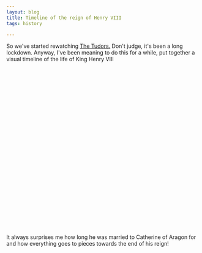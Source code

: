 ```yaml
---
layout: blog
title: Timeline of the reign of Henry VIII
tags: history

---
```


<script type="text/javascript" src="https://www.gstatic.com/charts/loader.js"></script>
<script type="text/javascript">
        google.charts.load('current', {'packages':['timeline']});
        google.charts.setOnLoadCallback(drawChart);
        function drawChart() {
          var container = document.getElementById('timeline');
          var chart = new google.visualization.Timeline(container);
          var dataTable = new google.visualization.DataTable();

          dataTable.addColumn({ type: 'string', id: 'Type' });
          dataTable.addColumn({ type: 'string', id: 'Name' });
          dataTable.addColumn({ type: 'date', id: 'Start' });
          dataTable.addColumn({ type: 'date', id: 'End' });
          dataTable.addRows([
                [ 'Life', '2nd Child', new Date(1491, 5, 28), new Date(1502, 3, 1) ],
                [ 'Life', 'Heir', new Date(1502, 3, 2), new Date(1509, 3, 21) ],
                [ 'Life', 'King', new Date(1509, 3, 22), new Date(1547, 0, 28) ],
                [ 'Family', 'Henry VII', new Date(1491, 5, 28), new Date(1509, 3, 21) ],
                [ 'Family', 'Elizabeth of York', new Date(1491, 5, 28), new Date(1503, 1, 11) ],
                [ 'Wife', 'Catherine of Aragon', new Date(1509, 5, 11), new Date(1533, 4, 23) ],
                [ 'Wife', 'Anne Boleyn', new Date(1533, 4, 28), new Date(1536, 4, 17) ],
                [ 'Wife', 'Jane Seymour', new Date(1536, 4, 30), new Date(1537, 9, 24) ],
                [ 'Wife', 'Anne of Cleves', new Date(1540, 0, 6), new Date(1540, 6, 9) ],
                [ 'Wife', 'Catherine Howard', new Date(1540, 6, 28), new Date(1542, 1, 13) ],
                [ 'Wife', 'Catherine Parr', new Date(1543, 6, 12), new Date(1547, 0, 28) ],
                [ 'Executions', 'John Fisher and Sir Thomas More', new Date(1535, 5, 22), new Date(1535, 6, 6) ],
                [ 'Executions', 'Thomas Cromwell', new Date(1540, 6, 28), new Date(1540, 6, 28) ],
        ]);

        var options = {
          timeline: { groupByRowLabel: true }
        };

        chart.draw(dataTable, options);
}
</script>

So we've started rewatching [The Tudors.](https://www.imdb.com/title/tt0758790/) Don't judge, it's been a long lockdown. Anyway, I've been meaning to do this for a while, put together a visual timeline of the life of King Henry VIII

<div id="timeline" style="height: 30em;"></div>

It always surprises me how long he was married to Catherine of Aragon for and how everything goes to pieces towards the end of his reign!